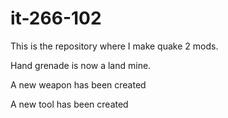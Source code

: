 it-266-102
==========

This is the repository where I make quake 2 mods.

Hand grenade is now a land mine.

A new weapon has been created

A new tool has been created
